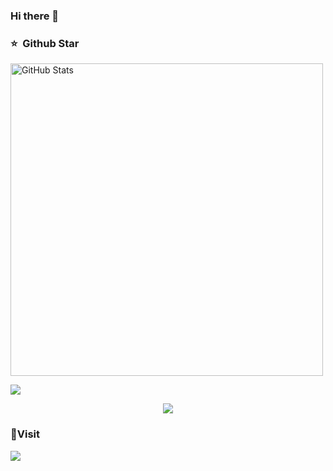 ### Hi there 👋
<!--
**Abingeus/Abingeus** is a ✨ _special_ ✨ repository because its `README.md` (this file) appears on your GitHub profile.

Here are some ideas to get you started:

- 🔭 I’m currently working on ...
- 🌱 I’m currently learning ...
- 👯 I’m looking to collaborate on ...
- 🤔 I’m looking for help with ...
- 💬 Ask me about ...
- 📫 How to reach me: ...
- 😄 Pronouns: ...
- ⚡ Fun fact: ...
-->

### ⭐️ &nbsp;Github Star
<img width="500px"  alt="GitHub Stats" src="https://github-readme-stats.vercel.app/api?username=Abingeus&count_private=true&show_icons=true"/>

![](https://visitor-badge.glitch.me/badge?page_id=Abingeus.readme)
<div align="center"> <img src="https://github-readme-stats.vercel.app/api/top-langs/?username=Abingeus" /> </div>

###  👋Visit
<div align="left"> <img src="https://profile-counter.glitch.me/Abingeus/count.svg" /> </div>

